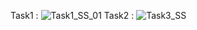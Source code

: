 Task1 : 
![Task1_SS_01](https://user-images.githubusercontent.com/123714188/231221467-561153bf-6427-4205-ac23-6d48c96a03eb.png)
Task2 : 
![Task3_SS](https://user-images.githubusercontent.com/123714188/231229401-148f4354-8ef2-458e-9f96-ef9ea6aea177.png)
